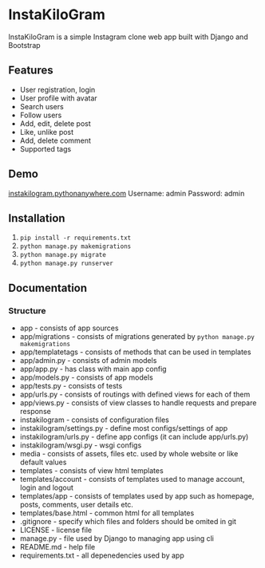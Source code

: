# InstaKiloGram
InstaKiloGram is a simple Instagram clone web app built with Django and Bootstrap

## Features
  - User registration, login
  - User profile with avatar
  - Search users
  - Follow users
  - Add, edit, delete post
  - Like, unlike post
  - Add, delete comment
  - Supported tags


## Demo
 [instakilogram.pythonanywhere.com](https://instakilogram.pythonanywhere.com)
      Username: admin
      Password: admin

## Installation
  1. `pip install -r requirements.txt`
  1. `python manage.py makemigrations`
  1. `python manage.py migrate`
  1. `python manage.py runserver`

## Documentation

### Structure
  - app - consists of app sources
  - app/migrations - consists of migrations generated by `python manage.py makemigrations`
  - app/templatetags - consists of methods that can be used in templates
  - app/admin.py - consists of admin models
  - app/app.py - has class with main app config
  - app/models.py - consists of app models
  - app/tests.py - consists of tests
  - app/urls.py - consists of routings with defined views for each of them
  - app/views.py - consists of view classes to handle requests and prepare response
  - instakilogram - consists of configuration files
  - instakilogram/settings.py - define most configs/settings of app
  - instakilogram/urls.py - define app configs (it can include app/urls.py)
  - instakilogram/wsgi.py - wsgi configs
  - media - consists of assets, files etc. used by whole website or like default values
  - templates - consists of view html templates
  - templates/account - consists of templates used to manage account, login and logout
  - templates/app - consists of templates used by app such as homepage, posts, comments, user details etc.
  - templates/base.html - common html for all templates
  - .gitignore - specify which files and folders should be omited in git
  - LICENSE - license file
  - manage.py - file used by Django to managing app using cli
  - README.md - help file
  - requirements.txt - all depenedencies used by app
